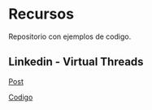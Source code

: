 # Recursos

Repositorio con ejemplos de codigo.

## Linkedin - Virtual Threads

[Post](https://www.linkedin.com/pulse/el-poder-de-los-hilos-virtuales-en-java-german-sanz-mwdlf/?trackingId=isQyFxjzT5KwmyI2f7HKGA%3D%3D)

[Codigo](/linkedin_virtual_threads/README.md)
